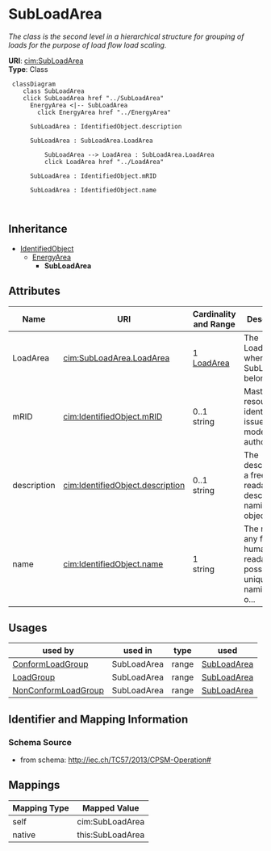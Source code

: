 # SubLoadArea


_The class is the second level in a hierarchical structure for grouping of loads for the purpose of load flow load scaling._





**URI**: [cim:SubLoadArea](http://iec.ch/TC57/2013/CIM-schema-cim16#SubLoadArea)<br />
**Type**: Class




```mermaid
 classDiagram
    class SubLoadArea
    click SubLoadArea href "../SubLoadArea"
      EnergyArea <|-- SubLoadArea
        click EnergyArea href "../EnergyArea"
      
      SubLoadArea : IdentifiedObject.description
        
      SubLoadArea : SubLoadArea.LoadArea
        
          SubLoadArea --> LoadArea : SubLoadArea.LoadArea
          click LoadArea href "../LoadArea"
        
      SubLoadArea : IdentifiedObject.mRID
        
      SubLoadArea : IdentifiedObject.name
        
      
```





## Inheritance
* [IdentifiedObject](IdentifiedObject.md)
    * [EnergyArea](EnergyArea.md)
        * **SubLoadArea**



## Attributes


| Name | URI | Cardinality and Range | Description | Inheritance |
| ---  | --- | --- | --- | --- |
| LoadArea | [cim:SubLoadArea.LoadArea](http://iec.ch/TC57/2013/CIM-schema-cim16#SubLoadArea.LoadArea) | 1 <br />  [LoadArea](LoadArea.md)  | The LoadArea where the SubLoadArea belongs | direct |
| mRID | [cim:IdentifiedObject.mRID](http://iec.ch/TC57/2013/CIM-schema-cim16#IdentifiedObject.mRID) | 0..1 <br />  string  | Master resource identifier issued by a model authority | [IdentifiedObject](IdentifiedObject.md) |
| description | [cim:IdentifiedObject.description](http://iec.ch/TC57/2013/CIM-schema-cim16#IdentifiedObject.description) | 0..1 <br />  string  | The description is a free human readable text describing or naming the object | [IdentifiedObject](IdentifiedObject.md) |
| name | [cim:IdentifiedObject.name](http://iec.ch/TC57/2013/CIM-schema-cim16#IdentifiedObject.name) | 1 <br />  string  | The name is any free human readable and possibly non unique text naming the o... | [IdentifiedObject](IdentifiedObject.md) |





## Usages

| used by | used in | type | used |
| ---  | --- | --- | --- |
| [ConformLoadGroup](ConformLoadGroup.md) | SubLoadArea | range | [SubLoadArea](SubLoadArea.md) |
| [LoadGroup](LoadGroup.md) | SubLoadArea | range | [SubLoadArea](SubLoadArea.md) |
| [NonConformLoadGroup](NonConformLoadGroup.md) | SubLoadArea | range | [SubLoadArea](SubLoadArea.md) |






## Identifier and Mapping Information







### Schema Source


* from schema: http://iec.ch/TC57/2013/CPSM-Operation#





## Mappings

| Mapping Type | Mapped Value |
| ---  | ---  |
| self | cim:SubLoadArea |
| native | this:SubLoadArea |




